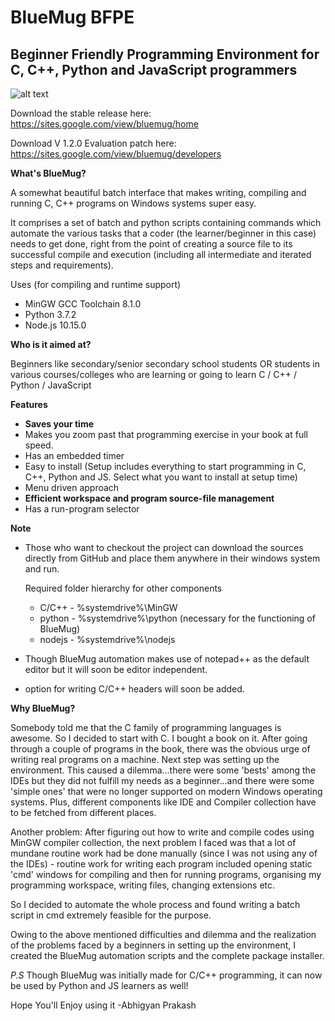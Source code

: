 # BlueMug BFPE
## Beginner Friendly Programming Environment for C, C++, Python and JavaScript programmers 

![alt text](https://github.com/mountAP/BlueMug/blob/master/Screenshot.png)

Download the stable release here: 
https://sites.google.com/view/bluemug/home

Download V 1.2.0 Evaluation patch here:
https://sites.google.com/view/bluemug/developers

**What's BlueMug?**

A somewhat beautiful batch interface that makes writing, compiling and running C, C++ programs on Windows systems super easy. 

It comprises a set of batch and python scripts containing commands which automate 
the various tasks that a coder (the learner/beginner in this case) 
needs to get done, right from the point of creating a source file 
to its successful compile and execution (including all intermediate and 
iterated steps and requirements).

Uses (for compiling and runtime support)

 - MinGW GCC Toolchain 8.1.0
 - Python 3.7.2
 - Node.js 10.15.0

**Who is it aimed at?**

Beginners like secondary/senior secondary school students OR students in various 
courses/colleges who are learning or going to learn C / C++ / Python / JavaScript 

**Features**

* **Saves your time**
* Makes you zoom past that programming exercise in your book at full speed.
* Has an embedded timer
* Easy to install (Setup includes everything to start programming in C, C++, Python and JS. Select what you want to install at setup time)
* Menu driven approach
* **Efficient workspace and program source-file management**
* Has a run-program selector

**Note**

* Those who want to checkout the project can download the sources directly from GitHub and place them anywhere in their windows system
  and run. 
  
  Required folder hierarchy for other components
   
   - C/C++  -  %systemdrive%\MinGW
   - python -  %systemdrive%\python (necessary for the functioning of BlueMug)
   - nodejs -  %systemdrive%\nodejs
   
* Though BlueMug automation makes use of notepad++ as the default editor but it will soon be editor independent.
    
* option for writing C/C++ headers will soon be added.

**Why BlueMug?**

Somebody told me that the C family of programming languages is awesome. So I decided to 
start with C. I bought a book on it. After going through a couple of programs in the book, 
there was the obvious urge of writing real programs on a machine. Next step was setting up the environment.
This caused a dilemma...there were some 'bests' among the IDEs but 
they did not fulfill my needs as a beginner...and there were some 'simple ones' that were no longer supported 
on modern Windows operating systems. Plus, different components like IDE and Compiler collection have to be fetched from different places.

Another problem: After figuring out how to write and compile codes using MinGW compiler collection, the next problem I faced was that a lot of mundane routine work had be done manually (since I was not using any of the IDEs) - routine work for writing each program included opening static 'cmd' windows for compiling and then for running programs, organising my programming workspace, writing files, changing extensions etc. 

So I decided to automate the whole process and found writing a batch script in cmd extremely feasible for the purpose.

Owing to the above mentioned difficulties and dilemma and the realization of the problems faced by a beginners in setting up the environment, I created the BlueMug automation scripts and the complete package installer.

*P.S*
Though BlueMug was initially made for C/C++ programming, it can now be used by Python and JS learners as well!

Hope You'll Enjoy using it
-Abhigyan Prakash 
